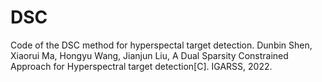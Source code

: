 # DSC
Code of the DSC method for hyperspectal target detection. Dunbin Shen, Xiaorui Ma, Hongyu Wang, Jianjun Liu, A Dual Sparsity Constrained Approach for Hyperspectral target detection[C]. IGARSS, 2022.
